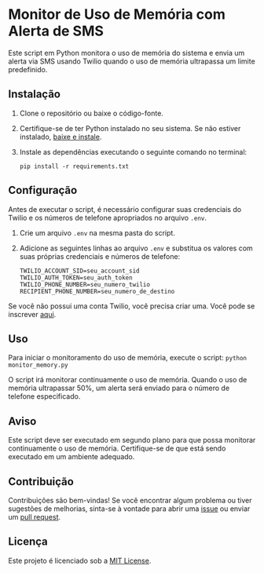 # Monitor de Uso de Memória com Alerta de SMS

Este script em Python monitora o uso de memória do sistema e envia um alerta via SMS usando Twilio quando o uso de memória ultrapassa um limite predefinido.

## Instalação

1. Clone o repositório ou baixe o código-fonte.
2. Certifique-se de ter Python instalado no seu sistema. Se não estiver instalado, [baixe e instale](https://www.python.org/downloads/).
3. Instale as dependências executando o seguinte comando no terminal:

    ```
    pip install -r requirements.txt
    ```

## Configuração

Antes de executar o script, é necessário configurar suas credenciais do Twilio e os números de telefone apropriados no arquivo `.env`.

1. Crie um arquivo `.env` na mesma pasta do script.
2. Adicione as seguintes linhas ao arquivo `.env` e substitua os valores com suas próprias credenciais e números de telefone:

    ```
    TWILIO_ACCOUNT_SID=seu_account_sid
    TWILIO_AUTH_TOKEN=seu_auth_token
    TWILIO_PHONE_NUMBER=seu_numero_twilio
    RECIPIENT_PHONE_NUMBER=seu_numero_de_destino
    ```

Se você não possui uma conta Twilio, você precisa criar uma. Você pode se inscrever [aqui](https://www.twilio.com/try-twilio).

## Uso

Para iniciar o monitoramento do uso de memória, execute o script:
`python monitor_memory.py`

O script irá monitorar continuamente o uso de memória. Quando o uso de memória ultrapassar 50%, um alerta será enviado para o número de telefone especificado.

## Aviso

Este script deve ser executado em segundo plano para que possa monitorar continuamente o uso de memória. Certifique-se de que está sendo executado em um ambiente adequado.

## Contribuição

Contribuições são bem-vindas! Se você encontrar algum problema ou tiver sugestões de melhorias, sinta-se à vontade para abrir uma [issue](https://github.com/Solvezera/memory_monitor/issues) ou enviar um [pull request](https://github.com/Solvezera/memory_monitor/pulls).

## Licença

Este projeto é licenciado sob a [MIT License](https://opensource.org/licenses/MIT).
